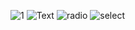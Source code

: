 ![1](https://user-images.githubusercontent.com/62524570/150386114-c7846c17-8786-43c1-92b3-70a9204f2e8e.png)
![Text](https://user-images.githubusercontent.com/62524570/150386129-8d65f7d2-2fbd-4ace-98f8-69f0c99e176f.png)
![radio](https://user-images.githubusercontent.com/62524570/150386138-89aad3a8-2e06-47b6-9c5a-91e78ac68ef4.png)
![select](https://user-images.githubusercontent.com/62524570/150386155-1d28855c-20e5-406d-8abc-892451c8a58b.png)
